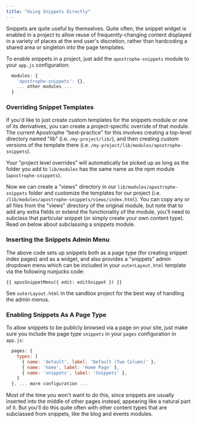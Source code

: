```yaml
---
title: "Using Snippets Directly"
---
```


Snippets are quite useful by themselves. Quite often, the snippet widget is enabled in a project to allow reuse of frequently-changing content displayed in a variety of places at the end user's discretion, rather than hardcoding a shared area or singleton into the page templates.

To enable snippets in a project, just add the `apostrophe-snippets` module to your `app.js` configuration:

```javascript
  modules: {
    'apostrophe-snippets': {},
    ... other modules ...
  }
```

### Overriding Snippet Templates

If you'd like to just create custom templates for the snippets module or one of its derivatives, you can create a project-specific override of that module. The current Apostrophe "best-practice" for this involves creating a top-level directory named "lib" (i.e. `/my-project/lib/`), and then creating custom versions of the template there (i.e. `/my-project/lib/modules/apostrophe-snippets`).

Your "project level overrides" will automatically be picked up as long as the folder you add to `lib/modules` has the same name as the npm module (`apostrophe-snippets`).

Now we can create a "views" directory in our `lib/modules/apostrophe-snippets` folder and customize the templates for our project (i.e. `/lib/modules/apostrophe-snippets/views/index.html`). You can copy any or all files from the "views" directory of the original module, but note that to add any extra fields or extend the functionality of the module, you'll need to subclass that particular snippet (or simply create your own content type). Read on below about subclassing a snippets module.

### Inserting the Snippets Admin Menu

The above code sets up snippets both as a page type (for creating snippet index pages) and as a widget, and also provides a "snippets" admin dropdown menu which can be included in your `outerLayout.html` template via the following nunjucks code:

```twig
{{ aposSnippetMenu({ edit: editSnippet }) }}
```

See `outerLayout.html` in the sandbox project for the best way of handling the admin menus.

### Enabling Snippets As A Page Type

To allow snippets to be publicly browsed via a page on your site, just make sure you include the page type `snippets` in your `pages` configuration in `app.js`:

```javascript
  pages: {
    types: [
      { name: 'default', label: 'Default (Two Column)' },
      { name: 'home', label: 'Home Page' },
      { name: 'snippets', label: 'Snippets' },
    ]
  }, ... more configuration ...
```

Most of the time you won't want to do this, since snippets are usually inserted into the middle of other pages instead, appearing like a natural part of it. But you'll do this quite often with other content types that are subclassed from snippets, like the blog and events modules.
